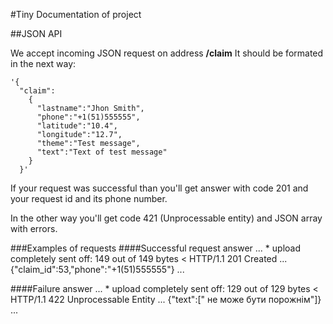 #Tiny Documentation of project

[logo]: http://s17.postimg.org/riqhk05gv/97107058_410721552.jpg "Tiny Documentation"

##JSON API

We accept incoming JSON request on address __/claim__
It should be formated in the next way:

    '{
      "claim":
        {
          "lastname":"Jhon Smith",
          "phone":"+1(51)555555",
          "latitude":"10.4",
          "longitude":"12.7",
          "theme":"Test message",
          "text":"Text of test message"
        }
      }'


If your request was successful than you'll get answer with code 201
and your request id and its phone number.

In the other way you'll get code 421 (Unprocessable entity) and JSON array with
errors.

###Examples of requests
####Successful request answer
    ...
    * upload completely sent off: 149 out of 149 bytes
    < HTTP/1.1 201 Created
    ...
    {"claim_id":53,"phone":"+1(51)555555"}
    ...

####Failure answer
    ...
    * upload completely sent off: 129 out of 129 bytes
    < HTTP/1.1 422 Unprocessable Entity
    ...
    {"text":[" не може бути порожнім"]}
    ...
